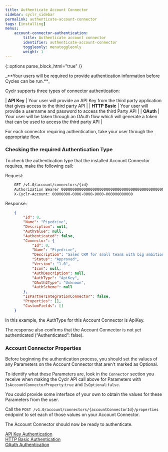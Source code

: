 ```yaml
---
title: Authenticate Account Connector
sidebar: cyclr_sidebar
permalink: authenticate-account-connector
tags: [installing]
menus:
    account-connector-authentication:
        title: Authenticate account connector
        identifier: authenticate-account-connector
        toggleonly: menutoggleonly
        weight: 1
---
```

{::options parse_block_html="true" /}
<section class="card">
_**Your users will be required to provide authentication information before Cycles can be run.**_

Cyclr supports three types of connector authentication:

| **API Key** | Your user will provide an API Key from the third party application that gives access to the third party API |
| **HTTP Basic** | Your user will provide a username and password to access the third Party API |
| **OAuth** | Your user will be taken through an OAuth flow which will generate a token that can be used to access the third party API |

For each connector requiring authentication, take your user through the appropriate flow.

### Checking the required Authentication Type

To check the authentication type that the installed Account Connector requires, make the following call:

Request:

```html
    GET /v1.0/account/connectors/{id}
    Authorization Bearer 0000000000000000000000000000000000000000000000000000000000000000
    X-Cyclr-Account: 00000000-0000-0000-0000-000000000000
```

Response:

```json
    {
        "Id": 0,
        "Name": "Pipedrive",
        "Description": null,
        "AuthValue": null,
        "Authenticated": false,
        "Connector": {
            "Id": 0,
            "Name": "Pipedrive",
            "Description": "Sales CRM for small teams with big ambitions.",
            "Status": "Approved",
            "Version": "1.0",
            "Icon": null,
            "AuthDescription": null,
            "AuthType": "ApiKey",
            "OAuth2Type": "Unknown",
            "AuthScheme": null
        },
        "IsPartnerIntegrationConnector": false,
        "Properties": [],
        "CustomFields": []
    }
```

In this example, the AuthType for this Account Connector is ApiKey.

The response also confirms that the Account Connector is not yet authenticated (“Authenticated”: false).

### Account Connector Properties
Before beginning the authentication process, you should set the values of any Parameters on the Account Connector that aren't marked as Optional.

To identify what these Parameters are, look in the `Connector` section you receive when making the Cyclr API call above for Parameters with `IsAccountConnectorProperty`:`true` and `IsOptional`:`false`.

You could provide some interface of your own to obtain the values for these Parameters from the user.

Call the `POST /v1.0/account/connectors/{accountConnectorId}/properties` endpoint to set each of those values on your Account Connector.

The Account Connector should now be ready to authenticate.


[API Key Authentication](./api-key-authentication)  
[HTTP Basic Authentication](./basic-authentication)  
[OAuth Authentication](./oauth-authentication)

</section>
